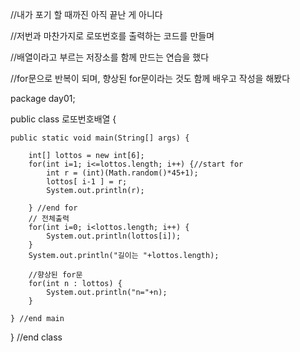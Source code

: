 
//내가 포기 할 때까진 아직 끝난 게 아니다


//저번과 마찬가지로 로또번호를 출력하는 코드를 만들며

//배열이라고 부르는 저장소를 함께 만드는 연습을 했다

//for문으로 반복이 되며, 향상된 for문이라는 것도 함께 배우고 작성을 해봤다



package day01;

public class 로또번호배열 {

	public static void main(String[] args) {

		int[] lottos = new int[6];
		for(int i=1; i<=lottos.length; i++) {//start for
			int r = (int)(Math.random()*45+1);
			lottos[ i-1 ] = r;
			System.out.println(r);
		
		} //end for
		// 전체출력
		for(int i=0; i<lottos.length; i++) {
			System.out.println(lottos[i]);			
		}
		System.out.println("길이는 "+lottos.length);
		
		//향상된 for문
		for(int n : lottos) {
			System.out.println("n="+n);			
		}
		
	} //end main
} //end class
